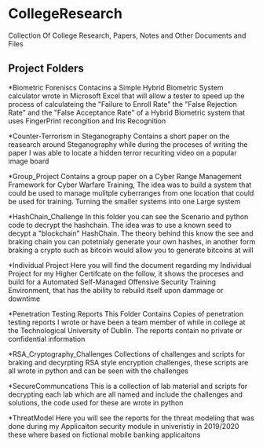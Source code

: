 # CollegeResearch
Collection Of College Research, Papers, Notes and Other Documents and Files

## Project Folders
*Biometric Foreniscs
Contacins a Simple Hybrid Biometric System calculator wrote in Microsoft Excel that will allow a tester to speed up the process of calculateing the "Failure to Enroll Rate" the "False Rejection Rate" and the "False Acceptance Rate" of a Hybrid Biometric system that uses FingerPrint recongition and Iris Recognition

*Counter-Terrorism in Steganography
Contains a short paper on the reasearch around Steganography while during the proceses of writing the paper I was able to locate a hidden terror recuriting video on a popular image board

*Group_Project
Contains a group paper on a Cyber Range Management Framework for Cyber Warfare Training, The idea was to build a system that could be used to manage mulitple cyberranges from one location that could be used for training. Turning the smaller systems into one Large system

*HashChain_Challenge
In this folder you can see the Scenario and python code to decrypt the hashchain. The idea was to use a known seed to decypt a "blockchain" HashChain. The theory behind this know the see and braking chain you can potetnialy generate your own hashes, in another form braking a crypto such as bitcoin would allow you to generate bitcoins at will

*Individual Project 
Here you will find the document regarding my Individual Project for my Higher Certifcate on the follow, it shows the proceses and build for a Automated Self-Managed Offensive Security Training Environment, that has the ability to rebuild itself upon dammage or downtime

*Penetration Testing Reports
This Folder Contains Copies of penetration testing reports I wrote or have been a team member of while in college at the Technological University of Dublin. The reports contain no private or confidential information

*RSA_Cryptography_Challenges
Collections of challenges and scripts for braking and decyrpting RSA style encryption challenges, these scripts are all wrote in python and can be seen with the challenges

*SecureCommuncations
This is a collection of lab material and scripts for decrypting each lab which are all named and include the challenges and solutions, the code used for these are wrote in python

*ThreatModel
Here you will see the reports for the threat modeling that was done during my Applicaiton security module in univeristiy in 2019/2020 these where based on fictional mobile banking applicaitons 
